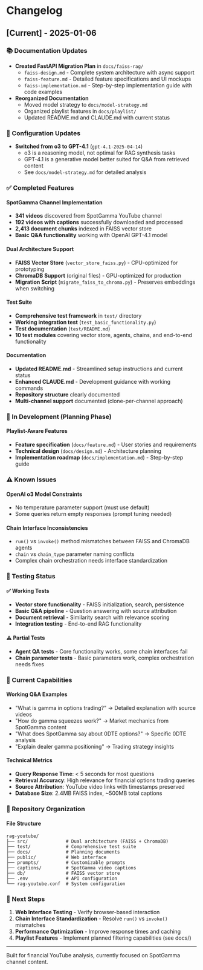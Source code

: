 # Changelog

## [Current] - 2025-01-06

### 📚 Documentation Updates
- **Created FastAPI Migration Plan** in `docs/faiss-rag/`
  - `faiss-design.md` - Complete system architecture with async support
  - `faiss-feature.md` - Detailed feature specifications and UI mockups
  - `faiss-implementation.md` - Step-by-step implementation guide with code examples
- **Reorganized Documentation** 
  - Moved model strategy to `docs/model-strategy.md`
  - Organized playlist features in `docs/playlist/`
  - Updated README.md and CLAUDE.md with current status

### 🔧 Configuration Updates
- **Switched from o3 to GPT-4.1** (`gpt-4.1-2025-04-14`)
  - o3 is a reasoning model, not optimal for RAG synthesis tasks
  - GPT-4.1 is a generative model better suited for Q&A from retrieved content
  - See `docs/model-strategy.md` for detailed analysis

### ✅ Completed Features

#### SpotGamma Channel Implementation
- **341 videos** discovered from SpotGamma YouTube channel
- **192 videos with captions** successfully downloaded and processed
- **2,413 document chunks** indexed in FAISS vector store
- **Basic Q&A functionality** working with OpenAI GPT-4.1 model

#### Dual Architecture Support
- **FAISS Vector Store** (`vector_store_faiss.py`) - CPU-optimized for prototyping
- **ChromaDB Support** (original files) - GPU-optimized for production
- **Migration Script** (`migrate_faiss_to_chroma.py`) - Preserves embeddings when switching

#### Test Suite
- **Comprehensive test framework** in `test/` directory
- **Working integration test** (`test_basic_functionality.py`) 
- **Test documentation** (`test/README.md`)
- **10 test modules** covering vector store, agents, chains, and end-to-end functionality

#### Documentation
- **Updated README.md** - Streamlined setup instructions and current status
- **Enhanced CLAUDE.md** - Development guidance with working commands
- **Repository structure** clearly documented
- **Multi-channel support** documented (clone-per-channel approach)

### 🔄 In Development (Planning Phase)

#### Playlist-Aware Features
- **Feature specification** (`docs/feature.md`) - User stories and requirements
- **Technical design** (`docs/design.md`) - Architecture planning
- **Implementation roadmap** (`docs/implementation.md`) - Step-by-step guide

### ⚠️ Known Issues

#### OpenAI o3 Model Constraints
- No temperature parameter support (must use default)
- Some queries return empty responses (prompt tuning needed)

#### Chain Interface Inconsistencies  
- `run()` vs `invoke()` method mismatches between FAISS and ChromaDB agents
- `chain` vs `chain_type` parameter naming conflicts
- Complex chain orchestration needs interface standardization

### 🧪 Testing Status

#### ✅ Working Tests
- **Vector store functionality** - FAISS initialization, search, persistence
- **Basic Q&A pipeline** - Question answering with source attribution  
- **Document retrieval** - Similarity search with relevance scoring
- **Integration testing** - End-to-end RAG functionality

#### ⚠️ Partial Tests
- **Agent QA tests** - Core functionality works, some chain interfaces fail
- **Chain parameter tests** - Basic parameters work, complex orchestration needs fixes

### 🎯 Current Capabilities

#### Working Q&A Examples
- "What is gamma in options trading?" → Detailed explanation with source videos
- "How do gamma squeezes work?" → Market mechanics from SpotGamma content  
- "What does SpotGamma say about 0DTE options?" → Specific 0DTE analysis
- "Explain dealer gamma positioning" → Trading strategy insights

#### Technical Metrics
- **Query Response Time**: < 5 seconds for most questions
- **Retrieval Accuracy**: High relevance for financial options trading queries
- **Source Attribution**: YouTube video links with timestamps preserved
- **Database Size**: 2.4MB FAISS index, ~500MB total captions

### 📁 Repository Organization

#### File Structure
```
rag-youtube/
├── src/              # Dual architecture (FAISS + ChromaDB)
├── test/             # Comprehensive test suite  
├── docs/             # Planning documents
├── public/           # Web interface
├── prompts/          # Customizable prompts
├── captions/         # SpotGamma video captions
├── db/               # FAISS vector store
├── .env              # API configuration
└── rag-youtube.conf  # System configuration
```

### 🚀 Next Steps

1. **Web Interface Testing** - Verify browser-based interaction
2. **Chain Interface Standardization** - Resolve `run()` vs `invoke()` mismatches
3. **Performance Optimization** - Improve response times and caching
4. **Playlist Features** - Implement planned filtering capabilities (see docs/)

---

Built for financial YouTube analysis, currently focused on SpotGamma channel content.